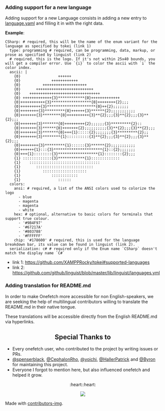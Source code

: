 ### Adding support for a new language

Adding support for a new Language consists in adding a new entry to [language.yaml](./languages.yaml) and filling it in with the right data.

**Example**:

```
CSharp: # required, this will be the name of the enum variant for the language as specified by tokei (link 1)
  type: programming # required, can be programming, data, markup, or prose as specified by linguist (link 2)
  # required, this is the logo. If it's not within 25x40 bounds, you will get a compiler error. Use `{i}` to color the ascii with `i` the color index.
  ascii: |
    {0}                 ++++++
    {0}              ++++++++++++
    {0}          ++++++++++++++++++++
    {0}       ++++++++++++++++++++++++++
    {0}    ++++++++++++++++++++++++++++++++
    {0} +++++++++++++{3}************{0}+++++++++++++
    {0}+++++++++++{3}******************{0}++++++++{2};;;
    {0}+++++++++{3}**********************{0}++{2};;;;;;;
    {0}++++++++{3}*********{0}++++++{3}******{2};;;;;;;;;;;
    {0}+++++++{3}********{0}++++++++++{3}**{2};;;{3}**{2};;;{3}**{2};;;
    {0}+++++++{3}*******{0}+++++++++{2};;;;;;{3}*********{2}::
    {0}+++++++{3}******{0}+++++++{2};;;;;;;;;;{3}**{2};;;{3}**{2};;;
    {0}+++++++{3}*******{0}+++{1}:::::{2};;;;;;;{3}*********{2};;
    {0}+++++++{3}********{1}::::::::::{3}**{2};;;{3}**{2};;;{3}**{2};;;
    {0}++++++++{3}*********{1}::::::{3}******{2};;;;;;;;;;;
    {0}++++++{1}:::{3}**********************{1}::{2};;;;;;;
    {0}+++{1}::::::::{3}******************{1}::::::::{2};;;
    {1} :::::::::::::{3}************{1}:::::::::::::
    {1}    ::::::::::::::::::::::::::::::::
    {1}       ::::::::::::::::::::::::::
    {1}          ::::::::::::::::::::
    {1}              ::::::::::::
    {1}                 ::::::
  colors:
    ansi: # required, a list of the ANSI colors used to colorize the logo
      - blue
      - magenta
      - magenta
      - white
    hex: # optional, alternative to basic colors for terminals that support true colour.
      - '#9B4F97'
      - '#67217A'
      - '#803788'
      - '#FFFFFF'
    chip: '#178600' # required, this is used for the language breakdown bar, its value can be found in linguist (link 2).
  serialization: c# # required only if the Enum name `CSharp` doesn't match the display name `C#`
```

- link 1: https://github.com/XAMPPRocky/tokei#supported-languages
- link 2: https://github.com/github/linguist/blob/master/lib/linguist/languages.yml

### Adding translation for README.md

In order to make Onefetch more accessible for non English-speakers, we are seeking the help of multilingual contributors willing to translate the README.md in their native tongue.

These translations will be accessible directly from the English README.md via hyperlinks.

<h2 align="center">Special Thanks to</h2>

- Every onefetch user, who contributed to the project by writing issues or PRs.
- [@spenserblack](https://github.com/spenserblack), [@CephalonRho](https://github.com/CephalonRho), [@yoichi](https://github.com/yoichi), [@HallerPatrick](https://github.com/HallerPatrick) and [@Byron](https://github.com/Byron) for maintaining this project.
- Everyone I forgot to mention here, but also influenced onefetch and helped it grow.

<p align="center">:heart::heart:</p>

<p align="center">
  <img src="https://contrib.rocks/image?repo=o2sh/onefetch" />
</p>

Made with [contributors-img](https://contrib.rocks).
